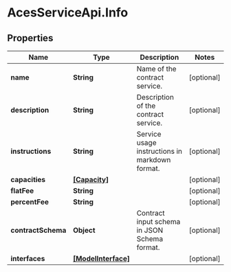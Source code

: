 # AcesServiceApi.Info

## Properties
Name | Type | Description | Notes
------------ | ------------- | ------------- | -------------
**name** | **String** | Name of the contract service. | [optional] 
**description** | **String** | Description of the contract service. | [optional] 
**instructions** | **String** | Service usage instructions in markdown format. | [optional] 
**capacities** | [**[Capacity]**](Capacity.md) |  | [optional] 
**flatFee** | **String** |  | [optional] 
**percentFee** | **String** |  | [optional] 
**contractSchema** | **Object** | Contract input schema in JSON Schema format. | [optional] 
**interfaces** | [**[ModelInterface]**](ModelInterface.md) |  | [optional] 



